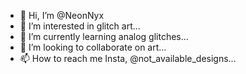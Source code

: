 - 👋 Hi, I’m @NeonNyx
- 👀 I’m interested in glitch art...
- 🌱 I’m currently learning analog glitches...
- 💞️ I’m looking to collaborate on art...
- 📫 How to reach me Insta, @not_available_designs...

<!---
NeonNyx/NeonNyx is a ✨ special ✨ repository because its `README.md` (this file) appears on your GitHub profile.
You can click the Preview link to take a look at your changes.
--->
